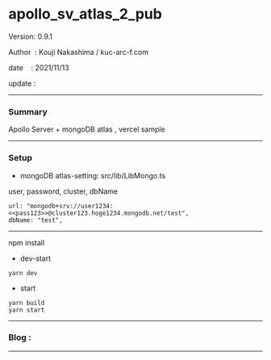 ﻿# apollo_sv_atlas_2_pub

 Version: 0.9.1

 Author  : Kouji Nakashima / kuc-arc-f.com

 date    : 2021/11/13 

 update  :

***
### Summary

Apollo Server + mongoDB atlas , vercel sample

***
### Setup

* mongoDB atlas-setting:  src/lib/LibMongo.ts

user, password, cluster, dbName

```
url: "mongodb+srv://user1234:<<pass123>>@cluster123.hoge1234.mongodb.net/test",
dbName: "test",
```

***

npm install

* dev-start

```
yarn dev
```

* start

```
yarn build
yarn start
```

***
### Blog :

***

